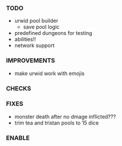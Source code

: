 ### TODO
- urwid pool builder
    - save pool logic
- predefined dungeons for testing
- abilities!!
- network support

### IMPROVEMENTS
- make urwid work with emojis

### CHECKS

### FIXES
- monster death after no dmage inflicted???
- trim tea and tristan pools to 15 dice

### ENABLE
